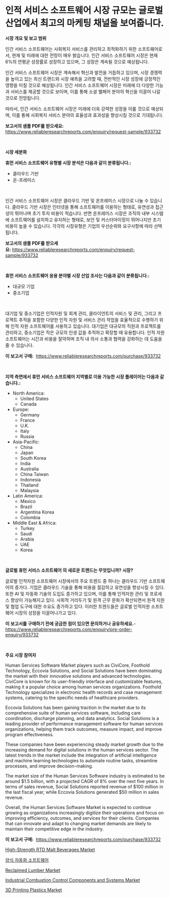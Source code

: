 <p><h1>인적 서비스 소프트웨어 시장 규모는 글로벌 산업에서 최고의 마케팅 채널을 보여줍니다.</h1></p><p><strong>시장 개요 및 보고 범위</strong></p>
<p><p>인간 서비스 소프트웨어는 사회복지 서비스를 관리하고 최적화하기 위한 소프트웨어로서, 현재 및 미래에 대한 전망이 매우 밝습니다. 인간 서비스 소프트웨어 시장은 현재 6%의 연평균 성장률로 성장하고 있으며, 그 성장은 계속될 것으로 예상됩니다.</p><p>인간 서비스 소프트웨어 시장은 계속해서 혁신과 발전을 거듭하고 있으며, 시장 경쟁력을 높이고 있는 최신 트렌드와 시장 예측을 고려할 때, 전반적인 시장 성장에 긍정적인 영향을 미칠 것으로 예상됩니다. 인간 서비스 소프트웨어 시장은 미래에 더 다양한 기능과 서비스를 제공할 것으로 보이며, 이를 통해 소셜 웰페어 분야의 혁신을 이끌어 나갈 것으로 전망됩니다.</p><p>따라서, 인간 서비스 소프트웨어 시장은 미래에 더욱 강력한 성장을 이룰 것으로 예상되며, 이를 통해 사회복지 서비스 분야의 효율성과 효과성을 향상시킬 것으로 기대됩니다.</p></p>
<p><strong>보고서의 샘플 PDF를 받으세요:</strong> <a href="https://www.reliableresearchreports.com/enquiry/request-sample/933732">https://www.reliableresearchreports.com/enquiry/request-sample/933732</a></p>
<p>&nbsp;</p>
<p><strong>시장 세분화</strong></p>
<p><strong>휴먼 서비스 소프트웨어 유형별 시장 분석은 다음과 같이 분류됩니다.:</strong></p>
<p><ul><li>클라우드 기반</li><li>온-프레미스</li></ul></p>
<p>&nbsp;</p>
<p><p>인간 서비스 소프트웨어 시장은 클라우드 기반 및 온프레미스 시장으로 나눌 수 있습니다. 클라우드 기반 시장은 인터넷을 통해 소프트웨어를 이용하는 형태로, 유연성과 접근성이 뛰어나며 초기 투자 비용이 적습니다. 반면 온프레미스 시장은 조직의 내부 시스템에 소프트웨어를 설치하고 유지하는 형태로, 보안 및 커스터마이징이 뛰어나지만 초기 비용이 높을 수 있습니다. 각각의 시장유형은 기업의 우선순위와 요구사항에 따라 선택됩니다.</p></p>
<p><strong>보고서의 샘플 PDF를 받으세요:</strong>&nbsp;<a href="https://www.reliableresearchreports.com/enquiry/request-sample/933732">https://www.reliableresearchreports.com/enquiry/request-sample/933732</a></p>
<p>&nbsp;</p>
<p><strong> 휴먼 서비스 소프트웨어 응용 분야별 시장 산업 조사는 다음과 같이 분류됩니다.:</strong></p>
<p><ul><li>대규모 기업</li><li>중소기업</li></ul></p>
<p>&nbsp;</p>
<p><p>대기업 및 중소기업은 인적자원 및 회계 관리, 클라이언트의 서비스 및 관리, 그리고 프로젝트 추적을 포함한 다양한 인적 자원 및 서비스 관리 작업을 효율적으로 수행하기 위해 인적 자원 소프트웨어를 사용하고 있습니다. 대기업은 대규모의 직원과 프로젝트를 관리하고, 중소기업은 작은 규모의 인생 값을 추적하고 확장할 때 유용합니다. 인적 자원 소프트웨어는 시간과 비용을 절약하며 조직 내 의사 소통과 협력을 강화하는 데 도움을 줄 수 있습니다.</p></p>
<p><strong>이 보고서 구매:</strong>&nbsp; <a href="https://www.reliableresearchreports.com/purchase/933732">https://www.reliableresearchreports.com/purchase/933732</a></p>
<p>&nbsp;</p>
<p><strong>지역 측면에서 휴먼 서비스 소프트웨어 지역별로 이용 가능한 시장 플레이어는 다음과 같습니다.:</strong></p>
<p><ul>
    <li>
        North America:
        <ul>
            <li>United States</li>
            <li>Canada</li>
        </ul>
    </li>
    <li>
        Europe:
        <ul>
            <li>Germany</li>
            <li>France</li>
            <li>U.K.</li>
            <li>Italy</li>
            <li>Russia</li>
        </ul>
    </li>
    <li>
        Asia-Pacific:
        <ul>
            <li>China</li>
            <li>Japan</li>
            <li>South Korea</li>
            <li>India</li>
            <li>Australia</li>
            <li>China Taiwan</li>
            <li>Indonesia</li>
            <li>Thailand</li>
            <li>Malaysia</li>
        </ul>
    </li>
    <li>
        Latin America:
        <ul>
            <li>Mexico</li>
            <li>Brazil</li>
            <li>Argentina Korea</li>
            <li>Colombia</li>
        </ul>
    </li>
    <li>
        Middle East & Africa:
        <ul>
            <li>Turkey</li>
            <li>Saudi</li>
            <li>Arabia</li>
            <li>UAE</li>
            <li>Korea</li>
        </ul>
    </li>
    </ul></p>
<p>&nbsp;</p>
<p><strong>글로벌 휴먼 서비스 소프트웨어 의 새로운 트렌드는 무엇입니까? 시장?</strong></p>
<p><p>글로벌 인적자원 소프트웨어 시장에서의 주요 트렌드 중 하나는 클라우드 기반 소프트웨어의 증가다. 기업은 클라우드 기술을 통해 비용을 절감하고 유연성을 향상시킬 수 있다. 또한 AI 및 자동화 기술의 도입도 증가하고 있으며, 이를 통해 인적자원 관리 및 프로세스 향상이 가능해지고 있다. 사회적 거리두기 및 원격 근무 문화가 확산되면서 원격 지원 및 협업 도구에 대한 수요도 증가하고 있다. 이러한 트렌드들은 글로벌 인적자원 소프트웨어 시장의 성장을 이끌어나가고 있다.</p></p>
<p><strong>이 보고서를 구매하기 전에 궁금한 점이 있으면 문의하거나 공유하세요.</strong>- <a href="https://www.reliableresearchreports.com/enquiry/pre-order-enquiry/933732">https://www.reliableresearchreports.com/enquiry/pre-order-enquiry/933732</a></p>
<p>&nbsp;</p>
<p><strong>주요 시장 참여자</strong></p>
<p><p>Human Services Software Market players such as CiviCore, Foothold Technology, Eccovia Solutions, and Social Solutions have been dominating the market with their innovative solutions and advanced technologies. CiviCore is known for its user-friendly interface and customizable features, making it a popular choice among human services organizations. Foothold Technology specializes in electronic health records and case management systems, catering to the specific needs of healthcare providers.</p><p>Eccovia Solutions has been gaining traction in the market due to its comprehensive suite of human services software, including care coordination, discharge planning, and data analytics. Social Solutions is a leading provider of performance management software for human services organizations, helping them track outcomes, measure impact, and improve program effectiveness.</p><p>These companies have been experiencing steady market growth due to the increasing demand for digital solutions in the human services sector. The latest trends in the market include the integration of artificial intelligence and machine learning technologies to automate routine tasks, streamline processes, and improve decision-making.</p><p>The market size of the Human Services Software industry is estimated to be around $1.5 billion, with a projected CAGR of 8% over the next five years. In terms of sales revenue, Social Solutions reported revenue of $100 million in the last fiscal year, while Eccovia Solutions generated $50 million in sales revenue.</p><p>Overall, the Human Services Software Market is expected to continue growing as organizations increasingly digitize their operations and focus on improving efficiency, outcomes, and services for their clients. Companies that can innovate and adapt to changing market demands are likely to maintain their competitive edge in the industry.</p></p>
<p><strong>이 보고서 구매:</strong>&nbsp;&nbsp;<a href="https://www.reliableresearchreports.com/purchase/933732">https://www.reliableresearchreports.com/purchase/933732</a></p>
<p><p><a href="https://bubble-tree-ea4.notion.site/High-Strength-RTD-Malt-Beverages-Market-Size-Market-Share-and-Global-Market-Analysis-Report-2024--a8d93a531f944f62a73fca046bea88c3">High-Strength RTD Malt Beverages Market</a></p><p><a href="https://github.com/vss5505pa7z1p/Market-Research-Report-List-1/blob/main/2066146184062.md">양식 자동화 소프트웨어</a></p><p><a href="https://view.publitas.com/reportprime-1/reclaimed-lumber-market-size-market-share-and-global-market-analysis-report-2024-2031/">Reclaimed Lumber Market</a></p><p><a href="https://glittery-fuchsia-86a.notion.site/Industrial-Combustion-Control-Components-and-Systems-Market-Growth-Market-Trends-COVID-19-Impact--85d780d71e594014bd7595cc3d7c422c">Industrial Combustion Control Components and Systems Market</a></p><p><a href="https://view.publitas.com/reportprime-1/3d-printing-plastics-market-size-and-growth-market-segmentation-regional-and-country-breakdowns-and-market-trends-for-period-from-2024-2031/">3D Printing Plastics Market</a></p></p>
